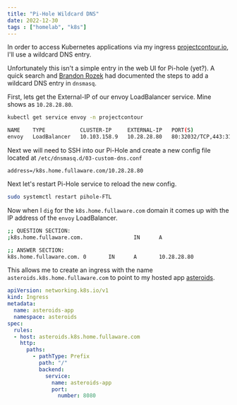 ```yaml
---
title: "Pi-Hole Wildcard DNS"
date: 2022-12-30
tags : ["homelab", "k8s"]
---
```

In order to access Kubernetes applications via my ingress [projectcontour.io](https://projectcontour.io), I'll use a wildcard DNS entry.  

Unfortunately this isn't a simple entry in the web UI for Pi-hole (yet?).  A quick search and [Brandon Rozek](https://brandonrozek.com/blog/wildcarddomainspihole/) had documented the steps to add a wildcard DNS entry in `dnsmasq`.
<!--more-->
First, lets get the External-IP of our envoy LoadBalancer service.  Mine shows as `10.28.28.80`.

```BASH
kubectl get service envoy -n projectcontour

NAME    TYPE           CLUSTER-IP     EXTERNAL-IP   PORT(S)                      AGE
envoy   LoadBalancer   10.103.158.9   10.28.28.80   80:32032/TCP,443:31610/TCP   43h
```
Next we will need to SSH into our Pi-Hole and create a new config file located at `/etc/dnsmasq.d/03-custom-dns.conf`

```
address=/k8s.home.fullaware.com/10.28.28.80
```
Next let's restart Pi-Hole service to reload the new config.

```BASH
sudo systemctl restart pihole-FTL
```

Now when I `dig` for the `k8s.home.fullaware.com` domain it comes up with the IP address of the `envoy` LoadBalancer.

```BASH
;; QUESTION SECTION:
;k8s.home.fullaware.com.                IN      A

;; ANSWER SECTION:
k8s.home.fullaware.com. 0       IN      A       10.28.28.80
```

This allows me to create an ingress with the name `asteroids.k8s.home.fullaware.com` to point to my hosted app [asteroids](https://github.com/fullaware/asteroids).

```YAML
apiVersion: networking.k8s.io/v1
kind: Ingress
metadata:
  name: asteroids-app
  namespace: asteroids
spec:
  rules:
  - host: asteroids.k8s.home.fullaware.com
    http:
      paths:
        - pathType: Prefix
          path: "/"
          backend:
            service:
              name: asteroids-app
              port:
                number: 8080
```